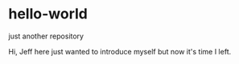 # hello-world
just another repository

Hi, Jeff here just wanted to introduce myself
but now it's time I left.
